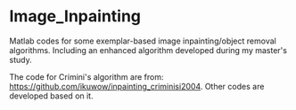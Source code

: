 # Image_Inpainting
Matlab codes for some exemplar-based image inpainting/object removal algorithms. Including an enhanced algorithm developed during my master's study.

The code for Crimini's algorithm are from: https://github.com/ikuwow/inpainting_criminisi2004. 
Other codes are developed based on it.
